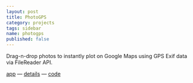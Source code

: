 ```yaml
---
layout: post
title: PhotoGPS
category: projects
tags: sidebar
name: photogps
published: false
---
```


Drag-n-drop photos to instantly plot on Google Maps using GPS Exif data via FileReader API.

[app][app] &mdash; [details][details] &mdash; [code][code]

<!-- truncate_here -->

[app]: http://ryanseys.com/photogps
[details]: /projects/photogps
[code]: https://github.com/ryanseys/photogps
